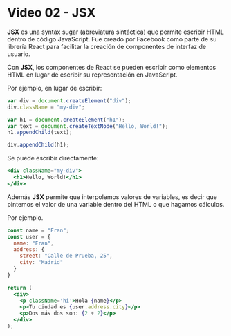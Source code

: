# Video 02 - JSX

**JSX** es una syntax sugar (abreviatura sintáctica) que permite escribir HTML dentro de código JavaScript. Fue creado por Facebook como parte de su librería React para facilitar la creación de componentes de interfaz de usuario.

Con **JSX**, los componentes de React se pueden escribir como elementos HTML en lugar de escribir su representación en JavaScript. 

Por ejemplo, en lugar de escribir:

```jsx
var div = document.createElement("div");
div.className = "my-div";

var h1 = document.createElement("h1");
var text = document.createTextNode("Hello, World!");
h1.appendChild(text);

div.appendChild(h1);
```

Se puede escribir directamente:

```jsx
<div className="my-div">
  <h1>Hello, World!</h1>
</div>
```

Además **JSX** permite que interpolemos valores de variables, es decir que pintemos el valor de una variable dentro del HTML o que hagamos cálculos.

Por ejemplo.

```jsx
const name = "Fran";
const user = {
  name: "Fran",
  address: {
    street: "Calle de Prueba, 25",
    city: "Madrid"
  }
}

return (
  <div>
    <p className='hi'>Hola {name}</p>
    <p>Tu ciudad es {user.address.city}</p>
    <p>Dos más dos son: {2 + 2}</p>
  </div>
);
```
